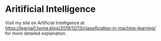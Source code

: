 # Aritificial Intelligence
Visit my site on Artificial Intelligence at https://learnai1.home.blog/2019/12/13/classification-in-machine-learning/ for more detailed explanation.
